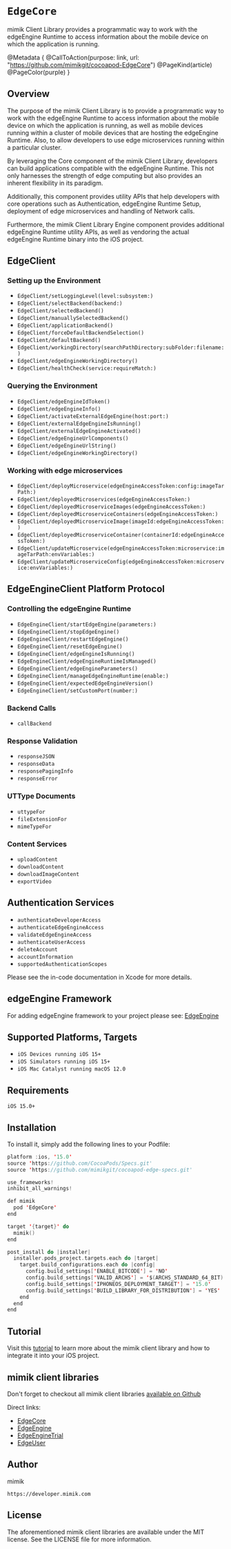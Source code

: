 # ``EdgeCore``

mimik Client Library provides a programmatic way to work with the edgeEngine Runtime to access information about the mobile device on which the application is running.

@Metadata {
    @CallToAction(purpose: link, url: "https://github.com/mimikgit/cocoapod-EdgeCore")
    @PageKind(article)
    @PageColor(purple)
}

## Overview

The purpose of the mimik Client Library is to provide a programmatic way to work with the edgeEngine Runtime to access information about the mobile device on which the application is running, as well as mobile devices running within a cluster of mobile devices that are hosting the edgeEngine Runtime. Also, to allow developers to use edge microservices running within a particular cluster.

By leveraging the Core component of the mimik Client Library, developers can build applications compatible with the edgeEngine Runtime. This not only harnesses the strength of edge computing but also provides an inherent flexibility in its paradigm.

Additionally, this component provides utility APIs that help developers with core operations such as Authentication, edgeEngine Runtime Setup, deployment of edge microservices and handling of Network calls.

Furthermore, the mimik Client Library Engine component provides additional edgeEngine Runtime utility APIs, as well as vendoring the actual edgeEngine Runtime binary into the iOS project.


## EdgeClient

### Setting up the Environment

- ``EdgeClient/setLoggingLevel(level:subsystem:)``
- ``EdgeClient/selectBackend(backend:)``
- ``EdgeClient/selectedBackend()``
- ``EdgeClient/manuallySelectedBackend()``
- ``EdgeClient/applicationBackend()``
- ``EdgeClient/forceDefaultBackendSelection()``
- ``EdgeClient/defaultBackend()``
- ``EdgeClient/workingDirectory(searchPathDirectory:subFolder:filename:)``
- ``EdgeClient/edgeEngineWorkingDirectory()``
- ``EdgeClient/healthCheck(service:requireMatch:)``

### Querying the Environment

- ``EdgeClient/edgeEngineIdToken()``
- ``EdgeClient/edgeEngineInfo()``
- ``EdgeClient/activateExternalEdgeEngine(host:port:)``
- ``EdgeClient/externalEdgeEngineIsRunning()``
- ``EdgeClient/externalEdgeEngineActivated()``
- ``EdgeClient/edgeEngineUrlComponents()``
- ``EdgeClient/edgeEngineUrlString()``
- ``EdgeClient/edgeEngineWorkingDirectory()``

### Working with edge microservices

- ``EdgeClient/deployMicroservice(edgeEngineAccessToken:config:imageTarPath:)``
- ``EdgeClient/deployedMicroservices(edgeEngineAccessToken:)``
- ``EdgeClient/deployedMicroserviceImages(edgeEngineAccessToken:)``
- ``EdgeClient/deployedMicroserviceContainers(edgeEngineAccessToken:)``
- ``EdgeClient/deployedMicroserviceImage(imageId:edgeEngineAccessToken:)``
- ``EdgeClient/deployedMicroserviceContainer(containerId:edgeEngineAccessToken:)``
- ``EdgeClient/updateMicroservice(edgeEngineAccessToken:microservice:imageTarPath:envVariables:)``
- ``EdgeClient/updateMicroserviceConfig(edgeEngineAccessToken:microservice:envVariables:)``

## EdgeEngineClient Platform Protocol

### Controlling the edgeEngine Runtime

- ``EdgeEngineClient/startEdgeEngine(parameters:)``
- ``EdgeEngineClient/stopEdgeEngine()``
- ``EdgeEngineClient/restartEdgeEngine()``
- ``EdgeEngineClient/resetEdgeEngine()``
- ``EdgeEngineClient/edgeEngineIsRunning()``
- ``EdgeEngineClient/edgeEngineRuntimeIsManaged()``
- ``EdgeEngineClient/edgeEngineParameters()``
- ``EdgeEngineClient/manageEdgeEngineRuntime(enable:)``
- ``EdgeEngineClient/expectedEdgeEngineVersion()``
- ``EdgeEngineClient/setCustomPort(number:)``

### Backend Calls
 * `callBackend`

### Response Validation
 
 * `responseJSON`
 * `responseData`
 * `responsePagingInfo`
 * `responseError`

### UTType Documents
 * `uttypeFor`
 * `fileExtensionFor`
 * `mimeTypeFor`

 
### Content Services
 * `uploadContent`
 * `downloadContent`
 * `downloadImageContent`
 * `exportVideo`

## Authentication Services
 
 * `authenticateDeveloperAccess`
 * `authenticateEdgeEngineAccess`
 * `validateEdgeEngineAccess`
 * `authenticateUserAccess`
 * `deleteAccount`
 * `accountInformation`
 * `supportedAuthenticationScopes`

 Please see the in-code documentation in Xcode for more details.

## edgeEngine Framework 
 
For adding edgeEngine framework to your project please see: [EdgeEngine](https://github.com/mimikgit/cocoapod-EdgeEngine)

## Supported Platforms, Targets
* `iOS Devices running iOS 15+`
* `iOS Simulators running iOS 15+`
* `iOS Mac Catalyst running macOS 12.0`

## Requirements
```
iOS 15.0+
```

## Installation

To install it, simply add the following lines to your Podfile:


```swift
platform :ios, '15.0'
source 'https://github.com/CocoaPods/Specs.git'
source 'https://github.com/mimikgit/cocoapod-edge-specs.git'

use_frameworks!
inhibit_all_warnings!

def mimik
  pod 'EdgeCore'
end

target '{target}' do
  mimik()
end

post_install do |installer|
  installer.pods_project.targets.each do |target|
    target.build_configurations.each do |config|
      config.build_settings['ENABLE_BITCODE'] = 'NO'
      config.build_settings['VALID_ARCHS'] = '$(ARCHS_STANDARD_64_BIT)'
      config.build_settings['IPHONEOS_DEPLOYMENT_TARGET'] = '15.0'
      config.build_settings['BUILD_LIBRARY_FOR_DISTRIBUTION'] = 'YES'
    end
  end
end
```


## Tutorial

Visit this [tutorial](https://devdocs.mimik.com/tutorials/03-index) to learn more about the mimik client library and how to integrate it into your iOS project.

## mimik client libraries

Don't forget to checkout all mimik client libraries [available on Github](https://github.com/search?q=cocoapod-Edge)

Direct links:
 
 * [EdgeCore](https://github.com/mimikgit/cocoapod-EdgeCore)
 * [EdgeEngine](https://github.com/mimikgit/cocoapod-EdgeEngine)
 * [EdgeEngineTrial](https://github.com/mimikgit/cocoapod-EdgeEngineTrial)
 * [EdgeUser](https://github.com/mimikgit/cocoapod-EdgeUser)

## Author

mimik

```
https://developer.mimik.com
```

## License

The aforementioned mimik client libraries are available under the MIT license. See the LICENSE file for more information.
